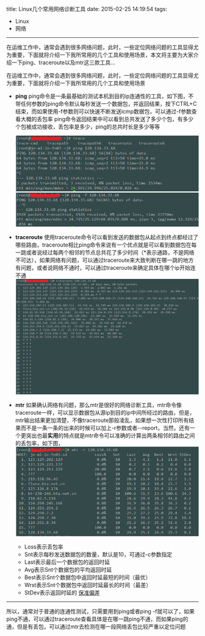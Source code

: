 title: Linux几个常用网络诊断工具
date: 2015-02-25 14:19:54
tags: 
  - Linux
  - 网络
---
在运维工作中，通常会遇到很多网络问题，此时，一些定位网络问题的工具显得尤为重要，下面就将介绍一下我所常用的几个工具和使用场景，本文将主要为大家介绍一下ping、traceroute以及mtr这三款工具...
<!-- more -->
在运维工作中，通常会遇到很多网络问题，此时，一些定位网络问题的工具显得尤为重要，下面就将介绍一下我所常用的几个工具和使用场景
 - **ping**
   ping命令是一条最基础的测试本机到目的ip连通性的工具，如下图，不带任何参数的ping命令默认每秒发送一个数据包，并返回结果，按下CTRL+C结束，而如果使用-f参数则可以快速不断发送icmp数据包，可以通过-f参数查看大概的丢包率
   ping命令返回结果中可以看到总共发送了多少个包，有多少个包被成功接收，丢包率是多少，ping的总共时长是多少等等 

   ![](/img/Linux几个常用网络诊断工具/ping.PNG)
   ![](/img/Linux几个常用网络诊断工具/fping.png)
 - **traceroute**
   使用traceroute命令可以看到发送的数据包从起点到终点都经过了哪些路由，traceroute相比ping命令来说有一个优点就是可以看到数据包在每一跳或者说经过每两个相邻的节点总共花了多少时间（*表示通路，不是网络不可达），如果网络有问题，可以通过traceroute来大致判断在哪一跳的地方有问题，或者说网络不通时，可以通过traceroute来确定具体在哪个ip开始连不通 
   ![](/img/Linux几个常用网络诊断工具/traceroute.PNG)
 - **mtr**
   如果确认网络有问题，那么mtr是很好的网络诊断工具，mtr命令像traceroute一样，可以显示数据包从源ip到目的ip中间所经过的路由，但是，mtr输出结果更加清楚，不像traceroute那般凌乱，如果想一次性打印所有结果而不是一条一条的出来的时候可以加上-r参数或者--report，当然，还有一个更突出也最**实用**的特点就是mtr命令可以准确的计算出两条相邻的路由之间的丢包率，如下图， 
   ![mtr示例](/img/Linux几个常用网络诊断工具/mtr.png)
    - Loss表示丢包率
    - Snt表示每秒发送数据包的数量，默认是10，可通过-c参数指定
    - Last表示最后一个数据包的返回时延
    - Avg表示Snt个数据包的平均返回时延
    - Best表示Snt个数据包中返回时延最短的时间（最优）
    - Wrst表示Snt个数据包中返回时延最长的时间（最差）
    - StDev表示返回时延的 [保准偏差](http://baike.baidu.com/link?url=r5o6H-Hl3_A-7WUURrtavvH4zFVBgkwxX4O-huzVdBeueUhg3rKVWkt_oH-KFt5qL9C6Nq7On_BLhJtuOSdJT_)

---
所以，通常对于普通的连通性测试，只需要用到ping或者ping -f就可以了，如果ping不通，可以通过traceroute查看具体是在哪一跳ping不通，而如果ping的通，但是有丢包，可以通过mtr去检测在哪一段网络丢包比较严重以定位问题
